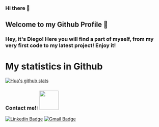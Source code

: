 ### Hi there 👋

## Welcome to my Github Profile 👋
### Hey, it's Diego! Here you will find a part of myself, from my very first code to my latest project! Enjoy it!


# My statistics in Github
[![Hua's github stats](https://github-readme-stats.vercel.app/api?username=DiegoSens&show_icons=true&theme=dark)](https://github.com/DiegoSens/github-readme-stats)


### Contact me!: <img src="https://www.animatedimages.org/data/media/325/animated-telephone-image-0081.gif" width="60px">

[![Linkedin Badge](https://img.shields.io/badge/-Diego_Senso_González-blue?style=flat-square&logo=Linkedin&logoColor=white&link=https://www.linkedin.com/in/DiegoSens/)](https://www.linkedin.com/in/diegosenso/)
[![Gmail Badge](https://img.shields.io/badge/-diego.senso@hotmail.com-c14438?style=flat-square&logo=Gmail&logoColor=white&link=mailto:diego.senso@hotmail.com)](mailto:'diego.senso@hotmail.com')

